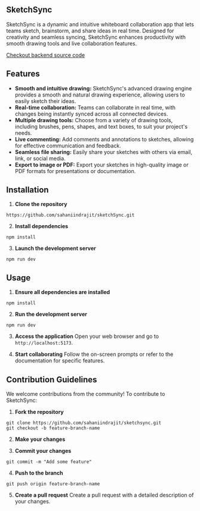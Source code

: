 
## SketchSync

SketchSync is a dynamic and intuitive whiteboard collaboration app that lets teams sketch, brainstorm, and share ideas in real time. Designed for creativity and seamless syncing, SketchSync enhances productivity with smooth drawing tools and live collaboration features.

[Checkout backend source code](https://github.com/sahaniindrajit/sketchsync-Backend)

## Features

- **Smooth and intuitive drawing:** SketchSync's advanced drawing engine provides a smooth and natural drawing experience, allowing users to easily sketch their ideas.
- **Real-time collaboration:** Teams can collaborate in real time, with changes being instantly synced across all connected devices.
- **Multiple drawing tools:** Choose from a variety of drawing tools, including brushes, pens, shapes, and text boxes, to suit your project's needs.
- **Live commenting:** Add comments and annotations to sketches, allowing for effective communication and feedback.
- **Seamless file sharing:** Easily share your sketches with others via email, link, or social media.
- **Export to image or PDF:** Export your sketches in high-quality image or PDF formats for presentations or documentation.

## Installation

1. **Clone the repository**
```
https://github.com/sahaniindrajit/sketchSync.git
```

2. **Install dependencies**
```
npm install
```

3. **Launch the development server**
```
npm run dev
```

## Usage

1. **Ensure all dependencies are installed**
```
npm install
```

2. **Run the development server**
```
npm run dev
```

3. **Access the application**
Open your web browser and go to `http://localhost:5173`.

4. **Start collaborating**
Follow the on-screen prompts or refer to the documentation for specific features.

## Contribution Guidelines

We welcome contributions from the community! To contribute to SketchSync:

1. **Fork the repository**
```
git clone https://github.com/sahaniindrajit/sketchsync.git
git checkout -b feature-branch-name
```

2. **Make your changes**

3. **Commit your changes**
```
git commit -m "Add some feature"
```

4. **Push to the branch**
```
git push origin feature-branch-name
```

5. **Create a pull request**
Create a pull request with a detailed description of your changes.